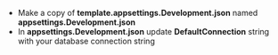 * Make a copy of **template.appsettings.Development.json** named **appsettings.Development.json**
* In **appsettings.Development.json** update **DefaultConnection** string with your database connection string

